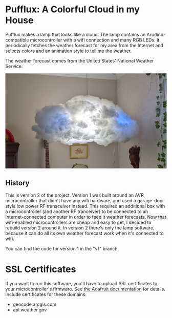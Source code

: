 # Pufflux: A Colorful Cloud in my House

Pufflux makes a lamp that looks like a cloud. The lamp contains an Arudino-compatible microcontroller with a wifi
connection and many RGB LEDs. It periodically fetches the weather forecast for my area from the Internet and selects
colors and an animation style to tell me the weather.

The weather forecast comes from the United States' National Weather Service.

![Pufflux Hanging from the Ceiling](photo.jpg)

## History

This is version 2 of the project. Version 1 was built around an AVR microcontroller that didn't have any wifi hardware,
and used a garage-door style low power RF transceiver instead. This required an additional box with a microcontroller
(and another RF tranceiver) to be connected to an Internet-connected computer in order to feed it weather forecasts. Now
that wifi-enabled microcontrollers are cheap and easy to get, I decided to rebuild version 2 around it. In version 2
there's only the lamp software, because it can do all its own weather forecast work when it's connected to wifi.

You can find the code for version 1 in the "v1" branch.

# SSL Certificates

If you want to run this software, you'll have to upload SSL certificates to your microcontroller's
firmware.  See [the Adafruit documentation](https://learn.adafruit.com/adafruit-feather-m0-wifi-atwinc1500/updating-ssl-certificates)
for details.  Include certificates for these domains:

- geocode.arcgis.com
- api.weather.gov
